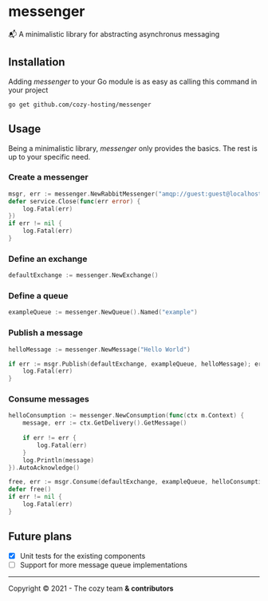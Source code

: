 # messenger
📬 A minimalistic library for abstracting asynchronus messaging

## Installation

Adding *messenger* to your Go module is as easy as calling this command in your project

```shell
go get github.com/cozy-hosting/messenger
```

## Usage

Being a minimalistic library, *messenger* only provides the basics. The rest is up to your specific need.

### Create a messenger

```go
msgr, err := messenger.NewRabbitMessenger("amqp://guest:guest@localhost:5672/")
defer service.Close(func(err error) {
    log.Fatal(err)
})
if err != nil {
    log.Fatal(err)
}
```

### Define an exchange

```go
defaultExchange := messenger.NewExchange()
```

### Define a queue

```go
exampleQueue := messenger.NewQueue().Named("example")
```

### Publish a message

```go
helloMessage := messenger.NewMessage("Hello World")

if err := msgr.Publish(defaultExchange, exampleQueue, helloMessage); err != nil {
    log.Fatal(err)
}
```

### Consume messages

```go
helloConsumption := messenger.NewConsumption(func(ctx m.Context) {
    message, err := ctx.GetDelivery().GetMessage()
	
	if err != err {
		log.Fatal(err)
	}   
	log.Println(message)
}).AutoAcknowledge()

free, err := msgr.Consume(defaultExchange, exampleQueue, helloConsumption)
defer free()
if err != nil {
    log.Fatal(err)
}
```

## Future plans

* [x] Unit tests for the existing components
* [ ] Support for more message queue implementations

---

Copyright © 2021 - The cozy team **& contributors**
